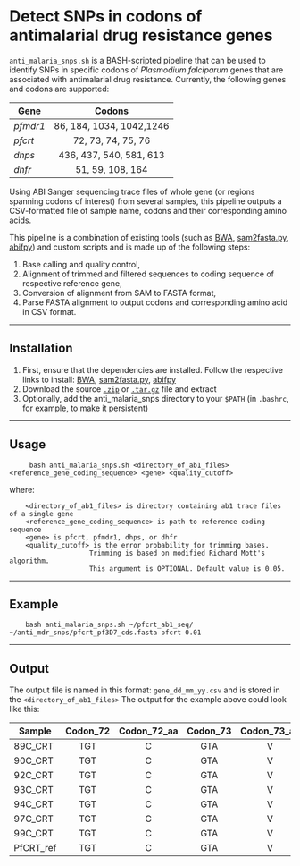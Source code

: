 Detect SNPs in codons of antimalarial drug resistance genes
===========================================================
`anti_malaria_snps.sh` is a BASH-scripted pipeline that can be used to identify SNPs in specific codons of 
_Plasmodium falciparum_ genes that are associated with antimalarial drug resistance. 
Currently, the following genes and codons are supported:

| Gene     | Codons                   |
|----------|:------------------------:|
| _pfmdr1_ | 86, 184, 1034, 1042,1246 |
| _pfcrt_  | 72, 73, 74, 75, 76       |
| _dhps_   | 436, 437, 540, 581, 613  |
| _dhfr_   | 51, 59, 108, 164         |

Using ABI Sanger sequencing trace files of whole gene (or regions spanning codons of interest) from several samples, 
this pipeline outputs a CSV-formatted file of sample name, codons and their corresponding amino acids.

This pipeline is a combination of existing tools (such as [BWA](http://bio-bwa.sourceforge.net/), [sam2fasta.py](http://sourceforge.net/projects/sam2fasta/files/), [abifpy](https://github.com/bow/abifpy)) and custom scripts and is made up of the following steps:

1. Base calling and quality control, 
2. Alignment of trimmed and filtered sequences to coding sequence of respective reference gene, 
3. Conversion of alignment from SAM to FASTA format, 
4. Parse FASTA alignment to output codons and corresponding amino acid in CSV format.

-----------------------------------------------------------
Installation
-----------------------------------------------------------
1. First, ensure that the dependencies are installed. Follow the respective links to install: [BWA](http://bio-bwa.sourceforge.net/), [sam2fasta.py](http://sourceforge.net/projects/sam2fasta/files/), [abifpy](https://github.com/bow/abifpy)
2. Download the source [`.zip`](https://github.com/Setfelix/anti_malaria_snps/zipball/master) or [`.tar.gz`](https://github.com/Setfelix/anti_malaria_snps/tarball/master) file and extract
3. Optionally, add the anti_malaria_snps directory to your `$PATH` (in `.bashrc`, for example, to make it persistent) 

-----------------------------------------------------------
Usage
-----------------------------------------------------------

         bash anti_malaria_snps.sh <directory_of_ab1_files> <reference_gene_coding_sequence> <gene> <quality_cutoff>
where: 
        
        <directory_of_ab1_files> is directory containing ab1 trace files of a single gene
        <reference_gene_coding_sequence> is path to reference coding sequence
        <gene> is pfcrt, pfmdr1, dhps, or dhfr
        <quality_cutoff> is the error probability for trimming bases. 
                        Trimming is based on modified Richard Mott's algorithm.
                        This argument is OPTIONAL. Default value is 0.05.
        
-------------------------------------------------------------------------------------------------------------
Example
-------------------------------------------------------------------------------------------------------------
        bash anti_malaria_snps.sh ~/pfcrt_ab1_seq/ ~/anti_mdr_snps/pfcrt_pf3D7_cds.fasta pfcrt 0.01

------------------------------------------------------------------------------------------------------------
Output
------------------------------------------------------------------------------------------------------------
The output file is named in this format: `gene_dd_mm_yy.csv` and is stored in the `<directory_of_ab1_files>`
The output for the example above could look like this:

| Sample   | Codon_72 | Codon_72_aa | Codon_73 | Codon_73_aa | Codon_74 | Codon_74_aa | Codon_75 | Codon_75_aa | Codon_76 | Codon_76_aa |
|----------|:--------:|:-----------:|:--------:|:-----------:|:--------:|:-----------:|:--------:|:-----------:|:--------:|:-----------:|
| 89C_CRT  | TGT      | C           | GTA      | V           | ATG      | M           | AAT      | N           | AAA      | K           |
| 90C_CRT  | TGT      | C           | GTA      | V           | ATG      | M           | AAT      | N           | AAA      | K           |
| 92C_CRT  | TGT      | C           | GTA      | V           | ATG      | M           | AAT      | N           | AAA      | K           |
| 93C_CRT  | TGT      | C           | GTA      | V           | ATG      | M           | AAT      | N           | AAA      | K           |
| 94C_CRT  | TGT      | C           | GTA      | V           | ATG      | M           | AAT      | N           | AAA      | K           |
| 97C_CRT  | TGT      | C           | GTA      | V           | ATG      | M           | AAT      | N           | AAA      | K           |
| 99C_CRT  | TGT      | C           | GTA      | V           | ATG      | M           | AAT      | N           | AAA      | K           |
| PfCRT_ref| TGT      | C           | GTA      | V           | ATG      | M           | AAT      | N           | AAA      | K           |

